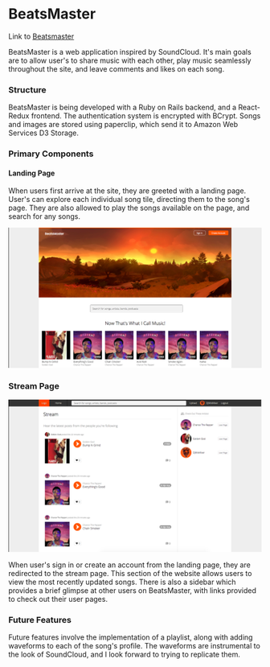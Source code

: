 # BeatsMaster


Link to [Beatsmaster][beatsmaster]

[beatsmaster]: https://www.beatsmaster.us

BeatsMaster is a web application inspired by SoundCloud. It's main goals are to allow user's to share music with each other, play music seamlessly throughout the site, and leave comments and likes on each song.

### Structure

BeatsMaster is being developed with a Ruby on Rails backend, and a React-Redux frontend. The authentication system is encrypted with BCrypt. Songs and images are stored using paperclip, which send it to Amazon Web Services D3 Storage.

### Primary Components

#### Landing Page

When users first arrive at the site, they are greeted with a landing page. User's can explore each individual song tile, directing them to the song's page. They are also allowed to play the songs available on the page, and search for any songs.

![Landing Page](/docs/images/landing_page.png)

### Stream Page

![Stream Page](/docs/images/stream_page.png)

When user's sign in or create an account from the landing page, they are redirected to the stream page. This section of the website allows users to view the most recently updated songs. There is also a sidebar which provides a brief glimpse at other users on BeatsMaster, with links provided to check out their user pages.

### Future Features

Future features involve the implementation of a playlist, along with adding waveforms to each of the song's profile. The waveforms are instrumental to the look of SoundCloud, and I look forward to trying to replicate them.

